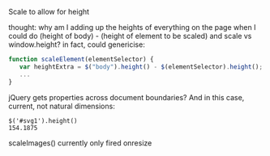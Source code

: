 
Scale to allow for height

thought: why am I adding up the heights of everything on the page when I could do (height of body) - (height of element to be scaled) and scale vs window.height?
in fact, could genericise:

```js
function scaleElement(elementSelector) {
   var heightExtra = $("body").height() - $(elementSelector).height();
   ...
}
```



jQuery gets properties across document boundaries? And in this case, current, not natural dimensions:

    $('#svg1').height()
    154.1875

scaleImages() currently only fired onresize